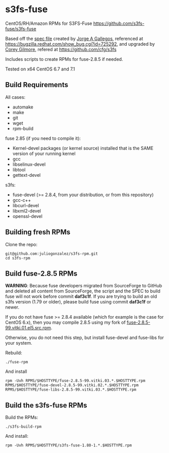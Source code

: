 s3fs-fuse
=========

CentOS/RH/Amazon RPMs for S3FS-Fuse <https://github.com/s3fs-fuse/s3fs-fuse>

Based off the [spec file](http://kad.fedorapeople.org/packages/s3fs/s3fs.spec) created by [Jorge A Gallegos](http://kad.fedorapeople.org/), referenced at <https://bugzilla.redhat.com/show_bug.cgi?id=725292>, and upgraded by [Corey Gilmore](https://github.com/cfg), refered at <https://github.com/cfg/s3fs>

Includes scripts to create RPMs for fuse-2.8.5 if needed.

Tested on x64 CentOS 6.7 and 7.1


Build Requirements
------------------

All cases:

* automake
* make
* git
* wget
* rpm-build

fuse 2.85 (if you need to compile it):

* Kernel-devel packages (or kernel source) installed that is the SAME version of your running kernel
* gcc
* libselinux-devel
* libtool
* gettext-devel

s3fs:

* fuse-devel (>= 2.8.4, from your distribution, or from this repository)
* gcc-c++
* libcurl-devel
* libxml2-devel
* openssl-devel


Building fresh RPMs
-------------------

Clone the repo: 

    git@github.com:juliogonzalez/s3fs-rpm.git
    cd s3fs-rpm


Build fuse-2.8.5 RPMs
---------------------

**WARNING**: Because fuse developers migrated from SourceForge to GitHub and deleted all content from SourceForge, the script and the SPEC to build fuse will not work before commit **daf3c1f**. If you are trying to build an old s3fs version (1.79 or older), please build fuse using commit **daf3c1f** or newer.

If you do not have fuse >= 2.8.4 available (which for example is the case for CentOS 6.x), then you may compile 2.8.5 using my fork of [fuse-2.8.5-99.vitki.01.el5.src.rpm](http://rpm.vitki.net/pub/centos/6/source/fuse-2.8.5-99.vitki.01.el5.src.rpm).

Otherwise, you do not need this step, but install fuse-devel and fuse-libs for your system.

Rebuild:

    ./fuse-rpm

And install

    rpm -Uvh RPMS/$HOSTTYPE/fuse-2.8.5-99.vitki.03.*.$HOSTTYPE.rpm RPMS/$HOSTTYPE/fuse-devel-2.8.5-99.vitki.02.*.$HOSTTYPE.rpm RPMS/$HOSTTYPE/fuse-libs-2.8.5-99.vitki.03.*.$HOSTTYPE.rpm


Build the s3fs-fuse RPMs
------------------------

Build the RPMs:

    ./s3fs-build-rpm

And install:

    rpm -Uvh RPMS/$HOSTTYPE/s3fs-fuse-1.80-1.*.$HOSTTYPE.rpm
